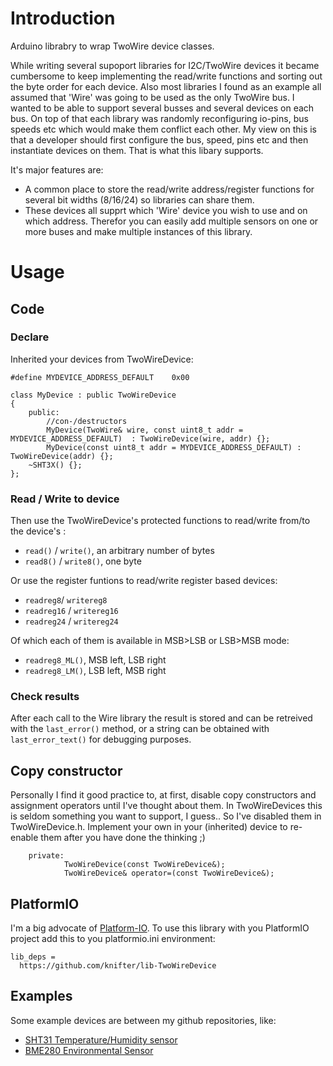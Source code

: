 # Introduction
Arduino librabry to wrap TwoWire device classes. 

While writing several supoport libraries for I2C/TwoWire devices it became cumbersome to keep implementing the read/write functions and sorting out the byte order for each device. Also most libraries I found as an example all assumed that 'Wire' was going to be used as the only TwoWire bus. I wanted to be able to support several busses and several devices on each bus. On top of that each library was randomly reconfiguring io-pins, bus speeds etc which would make them conflict each other.
My view on this is that a developer should first configure the bus, speed, pins etc and then instantiate devices on them.
That is what this libary supports.

It's major features are:
 * A common place to store the read/write address/register functions for several bit widths (8/16/24) so libraries can share them.
 * These devices all supprt which 'Wire' device you wish to use and on which address. Therefor you can easily add multiple sensors on one or more buses and make multiple instances of this library.

# Usage
## Code
### Declare
Inherited your devices from TwoWireDevice:
```
#define MYDEVICE_ADDRESS_DEFAULT    0x00

class MyDevice : public TwoWireDevice 
{
	public:
		//con-/destructors
		MyDevice(TwoWire& wire, const uint8_t addr = MYDEVICE_ADDRESS_DEFAULT)  : TwoWireDevice(wire, addr) {};
		MyDevice(const uint8_t addr = MYDEVICE_ADDRESS_DEFAULT) : TwoWireDevice(addr) {};
    ~SHT3X() {};
};
```

### Read / Write to device
Then use the TwoWireDevice's protected functions to read/write from/to the device's :
  * `read()` / `write()`, an arbitrary number of bytes
  * `read8()` / `write8()`, one byte

Or use the register funtions to read/write register based devices:
 * `readreg8`/ `writereg8`
 * `readreg16` / `writereg16`
 * `readreg24` / `writereg24`

Of which each of them is available in MSB>LSB or LSB>MSB mode:
 * `readreg8_ML()`, MSB left, LSB right
 * `readreg8_LM()`, LSB left, MSB right

### Check results
After each call to the Wire library the result is stored and can be retreived with the `last_error()` method, or a string can be obtained with `last_error_text()` for debugging purposes.

## Copy constructor
Personally I find it good practice to, at first, disable copy constructors and assignment operators until I've thought about them. In TwoWireDevices this is seldom something you want to support, I guess.. So I've disabled them in TwoWireDevice.h. Implement your own in your (inherited) device to re-enable them after you have done the thinking ;)
```
    private:
		    TwoWireDevice(const TwoWireDevice&);
		    TwoWireDevice& operator=(const TwoWireDevice&);
```

## PlatformIO
I'm a big advocate of [Platform-IO](https://platformio.org/platformio-ide). To use this library with you PlatformIO project add this to you platformio.ini environment:
``` 
lib_deps =
  https://github.com/knifter/lib-TwoWireDevice
```

## Examples
Some example devices are between my github repositories, like:
 * [SHT31 Temperature/Humidity sensor](https://github.com/knifter/lib-SHT3x)
 * [BME280 Environmental Sensor](https://github.com/knifter/lib-BME280)
